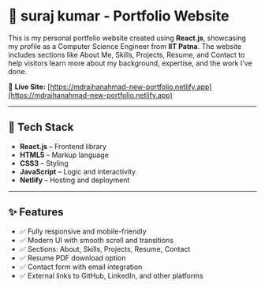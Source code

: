 # 💼 suraj kumar - Portfolio Website

This is my personal portfolio website created using **React.js**, showcasing my profile as a Computer Science Engineer from **IIT Patna**. The website includes sections like About Me, Skills, Projects, Resume, and Contact to help visitors learn more about my background, expertise, and the work I've done.

🔗 **Live Site:** [https://mdraihanahmad-new-portfolio.netlify.app](https://mdraihanahmad-new-portfolio.netlify.app)

---

## 🚀 Tech Stack

- **React.js** – Frontend library
- **HTML5** – Markup language
- **CSS3** – Styling
- **JavaScript** – Logic and interactivity
- **Netlify** – Hosting and deployment

---

## ✨ Features

- ✅ Fully responsive and mobile-friendly
- ✅ Modern UI with smooth scroll and transitions
- ✅ Sections: About, Skills, Projects, Resume, Contact
- ✅ Resume PDF download option
- ✅ Contact form with email integration
- ✅ External links to GitHub, LinkedIn, and other platforms
